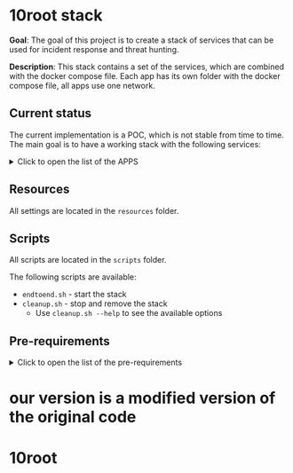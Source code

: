 # 10root stack

**Goal**: The goal of this project is to create a stack of services that can be used for incident response and threat hunting.

**Description**: This stack contains a set of the services, which are combined with the docker compose file. Each app has its own folder with the docker compose file, all apps use one network.

## Current status

The current implementation is a POC, which is not stable from time to time. The main goal is to have a working stack with the following services:

<details>
  <summary>Click to open the list of the APPS</summary>

This stack is growing, you find a complete list of the services in the file `resources/default.env` in the environment variable `APPS_TO_INSTALL`.

1. **[CyberChef](https://github.com/gchq/CyberChef)**. Description: CyberChef is a simple, intuitive web app for carrying out all manners of "cyber" operations within a web browser.
2. **[ELK](https://github.com/deviantony/docker-elk)**. Description: Elasticsearch, Kibana & Logstash. The ELK stack is a log management platform for collecting, searching, and analyzing logs.
3. **[Iris](https://github.com/dfir-iris/iris-web/tree/master)**. Description: Iris is a web collaborative platform aiming to help incident responders sharing technical details during investigations.
4. **[Nightingale](https://github.com/nightingaleproject/nightingale)**. Description: An Open Source Next Generation Electronic Death Registration System.
5. **[Portainer](https://github.com/portainer/portainer)**. Description: Portainer is a lightweight management UI that allows you to easily manage your different Docker environments (Docker hosts or Swarm clusters).
6. **[Strelka](https://github.com/target/strelka/)**. Description: Strelka is a real-time file scanning system used for threat hunting, threat detection, and incident response.
7. **[Timesketch](https://github.com/google/timesketch)**. Description: Timesketch is an open-source tool for collaborative forensic timeline analysis.
8. **[Velociraptor](https://github.com/Velocidex/velociraptor)**. Description: Velociraptor is a tool for collecting host-based state information using The Velociraptor Query Language (VQL) queries.
9. **[Nginx](https://github.com/nginx/nginx)**. Description: Nginx is a web server that proxy all requests to the services in this stack.
10. **[Prowler](https://github.com/prowler-cloud/prowler)**. Description: Prowler is an Open Source Security tool for AWS, Azure, GCP and Kubernetes to do security assessments, audits, incident response, compliance, continuous monitoring, hardening and forensics readiness. Includes CIS, NIST 800, NIST CSF, CISA, FedRAMP, PCI-DSS, GDPR, HIPAA, FFIEC, SOC2, GXP, Well-Architected Security, ENS and more.
11. **[OpenCTI](https://github.com/OpenCTI-Platform/opencti)**. Description: OpenCTI is an open source platform allowing organizations to manage their cyber threat intelligence knowledge and observables. It has been created in order to structure, store, organize and visualize technical and non-technical information about cyber threats.
12. **[Misp](https://github.com/MISP/misp-docker)**. Description: MISP is an open source software solution for collecting, storing, distributing and sharing cyber security indicators and threats about cyber security incidents analysis and malware analysis.

</details>

## Resources

All settings are located in the `resources` folder.

## Scripts

All scripts are located in the `scripts` folder.

The following scripts are available:
- `endtoend.sh` - start the stack
- `cleanup.sh` - stop and remove the stack
  - Use `cleanup.sh --help` to see the available options

## Pre-requirements

<details>
  <summary>Click to open the list of the pre-requirements</summary>

This stack is growing,
you find a complete list of the requirements in the file `resources/default.env` in the environment variable `REQUIRED_PACKAGES`.

- Docker; client and server ~ 20.10
- docker compose plugin v2 ~ 2.26
- Git ~ 2.34
- [yq](https://github.com/mikefarah/yq/#install) ~ 4.44
- bash shell ~ 5.0
- unzip ~ 6.0
- rsync ~ 3.2

</details>

our version is a modified version of the original code
=======
# 10root
